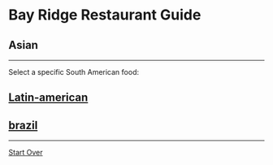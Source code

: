 # Bay Ridge Restaurant Guide
## Asian
---
Select a specific South American food:
## [Latin-american](latin-american.md)
## [brazil](brazi)

---
[Start Over](../home.md)